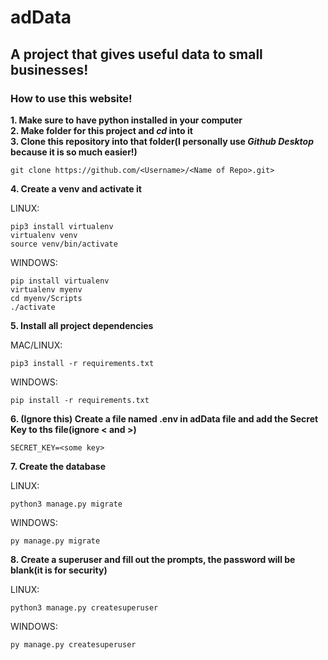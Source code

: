 # adData 
## A project that gives useful data to small businesses!
### How to use this website!

**1. Make sure to have python installed in your computer**\
**2. Make folder for this project and *cd* into it**\
**3. Clone this repository into that folder(I personally use _Github Desktop_ because it is so much easier!)**
```
git clone https://github.com/<Username>/<Name of Repo>.git>
```
**4. Create a venv and activate it**

LINUX:
```
pip3 install virtualenv
virtualenv venv
source venv/bin/activate
```
WINDOWS:
```
pip install virtualenv
virtualenv myenv
cd myenv/Scripts
./activate
```
**5. Install all project dependencies**

MAC/LINUX:
```
pip3 install -r requirements.txt
```
WINDOWS:
```
pip install -r requirements.txt
```
**6. (Ignore this) Create a file named .env in adData file and add the Secret Key to ths file(ignore < and >)**
```
SECRET_KEY=<some key>
```
**7. Create the database**

LINUX:
```
python3 manage.py migrate
```
WINDOWS:
```
py manage.py migrate
```
**8. Create a superuser and fill out the prompts, the password will be blank(it is for security)**

LINUX:
```
python3 manage.py createsuperuser
```
WINDOWS:
```
py manage.py createsuperuser
```

